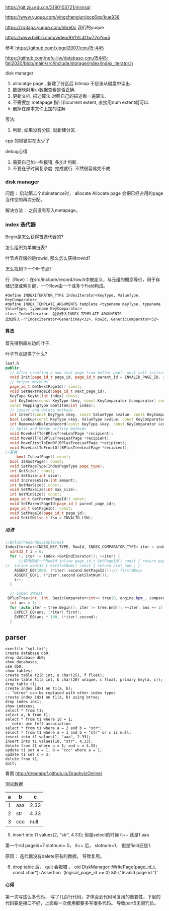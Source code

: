 https://git.zju.edu.cn/3180103721/minisql

https://www.yuque.com/yingchengjun/pcp6qx/kue938

https://zg3aga.yuque.com/hbre0c 我们的yuque

https://www.bilibili.com/video/BV1VL411w72p?p=5



参考 https://github.com/xingdl2007/cmu15-445

https://github.com/nefu-ljw/database-cmu15445-fall2020/blob/main/src/include/storage/index/index_iterator.h



disk manager

1. allocatge page ,  新建了分区后 bitmap 不应该从磁盘中读出.
2. 数据映射用小数据查看是否正确.
3. 更新文档, 描述算法.对照自己的描述看一遍算法.
4. 不需要加 metapage 指针和current extent,  直接用num extent就可以.
5. 删掉在原本文件上加的注解.


写法:

1. 判断, 如果没有分区, 就新建分区. 


cpp 的报错实在太少了

debug心得

1. 需要自己加一些报错, 多加if  判断.  
2. 不要在乎时间复杂度. 完成就行. 不然很容易完不成. 

### disk manager

问题： 启动第二个dbinstance时，  allocate Allocate page 会把已经占用的page 当作空的再次分配。

解决方法： 之前没有写入metapage。

### index 迭代器

Begin是怎么获得首迭代器的?

怎么组织为单向链表?

叶节点存储的是rowid, 那么怎么获得rowid?

怎么找到下一个叶节点?

行（Row）：在src/include/record/row.h中被定义，与元组的概念等价，用于存储记录或索引键，一个Row由一个或多个Field构成。

```
#define INDEXITERATOR_TYPE IndexIterator<KeyType, ValueType, KeyComparator>
#define INDEX_TEMPLATE_ARGUMENTS template <typename KeyType, typename ValueType, typename KeyComparator>
class IndexIterator  就会传入INDEX_TEMPLATE_ARGUMENTS 
比如传入一个IndexIterator<GenericKey<32>, RowId, GenericComparator<32> 
```

#### 算法

首先得到最左边的叶子.

叶子节点提供了什么?

```cpp
leaf.h
public:
  // After creating a new leaf page from buffer pool, must call initialize method to set default 
  void Init(page_id_t page_id, page_id_t parent_id = INVALID_PAGE_ID, int max_size = LEAF_PAGE_SIZE);
  // helper methods
  page_id_t GetNextPageId() const;
  void SetNextPageId(page_id_t next_page_id);
  KeyType KeyAt(int index) const;
  int KeyIndex(const KeyType &key, const KeyComparator &comparator) const;
  const MappingType &GetItem(int index);
  // insert and delete methods
  int Insert(const KeyType &key, const ValueType &value, const KeyComparator &comparator);
  bool Lookup(const KeyType &key, ValueType &value, const KeyComparator &comparator) const;
  int RemoveAndDeleteRecord(const KeyType &key, const KeyComparator &comparator);
  // Split and Merge utility methods
  void MoveHalfTo(BPlusTreeLeafPage *recipient);
  void MoveAllTo(BPlusTreeLeafPage *recipient);
  void MoveFirstToEndOf(BPlusTreeLeafPage *recipient);
  void MoveLastToFrontOf(BPlusTreeLeafPage *recipient);
//基类
     bool IsLeafPage() const;
  bool IsRootPage() const;
  void SetPageType(IndexPageType page_type);
  int GetSize() const;
  void SetSize(int size);
  void IncreaseSize(int amount);
  int GetMaxSize() const;
  void SetMaxSize(int max_size);
  int GetMinSize() const;
  page_id_t GetParentPageId() const;
  void SetParentPageId(page_id_t parent_page_id);
  page_id_t GetPageId() const;
  void SetPageId(page_id_t page_id);
  void SetLSN(lsn_t lsn = INVALID_LSN);
```

##### 用法

```cpp
//BPlusTreeIndexSimpleTest
IndexIterator<INDEX_KEY_TYPE, RowId, INDEX_COMPARATOR_TYPE> iter = index->GetBeginIterator();
  uint32_t i = 0;
  for (; iter != index->GetEndIterator(); ++iter) {
      //获得的是一个RowId inline page_id_t GetPageId() const { return page_id_; }
//  inline uint32_t GetSlotNum() const { return slot_num_; }
    ASSERT_EQ(1000, (*iter).second.GetPageId());// first是key
    ASSERT_EQ(i, (*iter).second.GetSlotNum());
    i++;
  }

  // index 的test
 BPlusTree<int, int, BasicComparator<int>> tree(0, engine.bpm_, comparator, 4, 4);
  int ans = 1;
  for (auto iter = tree.Begin(); iter != tree.End(); ++iter, ans += 2) {
    EXPECT_EQ(ans, (*iter).first);
    EXPECT_EQ(ans * 100, (*iter).second);
  }
```

## parser

```
execfile "sql.txt";
create database db0;
drop database db0;
show databases;
use db0;
show tables;
create table t2(d int, e char(25), f float);
create table t1(a int, b char(20) unique, c float, primary key(a, c));
drop table t1;
create index idx1 on t1(a, b);
-- "btree" can be replaced with other index types
create index idx1 on t1(a, b) using btree;
drop index idx1;
show indexes;
select * from t1;
select a, b from t1;
select * from t1 where id = 1;
-- note: use left association
select * from t1 where a = 2 and b = "str";
select * from t1 where a = 1 and b = "str" or c is null;
insert into t1 values(1, "aaa", 2.33);
insert into t1 values(10, "str", 4.33);
delete from t1 where a = 1; and c = 4.33;
update t1 set a = 1, b = "ccc" where a = 1;
update t1 set c = 3;
delete from t1;
quit;
```

看图 http://dreampuf.github.io/GraphvizOnline/

测试数据 

| a    | b    | c    |
| ---- | ---- | ---- |
| 1    | aaa  | 2.33 |
| 2    | str  | 4.33 |
| 3    | ccc  | null |

5. insert into t1 values(2, "str", 4.33); 但是select的时候 it++ 还是1 aaa

第一个rid  pageid=7 slotnum= 0，  it++ 后， slotnum=1， 但是field还是1. 

原因： 迭代器没有delete原有的数据， 导致复用。

6.  drop table 后， quit 会报错 。 oid DiskManager::WritePage(page_id_t, const char*): Assertion `(logical_page_id >= 0) && ("Invalid page id.")' 





#### 心得

第一次写这么多代码， 写了几百行代码，才体会到代码可复用的重要性，下层的代码要是接口不好，上面每一次使用都要多写很多代码。 导致part5无限冗长。
